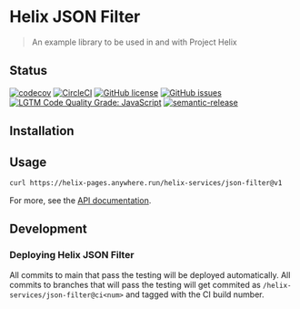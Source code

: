 # Helix JSON Filter

> An example library to be used in and with Project Helix

## Status
[![codecov](https://img.shields.io/codecov/c/github/adobe/helix-json-filter.svg)](https://codecov.io/gh/adobe/helix-json-filter)
[![CircleCI](https://img.shields.io/circleci/project/github/adobe/helix-json-filter.svg)](https://circleci.com/gh/adobe/helix-json-filter)
[![GitHub license](https://img.shields.io/github/license/adobe/helix-json-filter.svg)](https://github.com/adobe/helix-json-filter/blob/main/LICENSE.txt)
[![GitHub issues](https://img.shields.io/github/issues/adobe/helix-json-filter.svg)](https://github.com/adobe/helix-json-filter/issues)
[![LGTM Code Quality Grade: JavaScript](https://img.shields.io/lgtm/grade/javascript/g/adobe/helix-json-filter.svg?logo=lgtm&logoWidth=18)](https://lgtm.com/projects/g/adobe/helix-json-filter)
[![semantic-release](https://img.shields.io/badge/%20%20%F0%9F%93%A6%F0%9F%9A%80-semantic--release-e10079.svg)](https://github.com/semantic-release/semantic-release)

## Installation

## Usage

```bash
curl https://helix-pages.anywhere.run/helix-services/json-filter@v1
```

For more, see the [API documentation](docs/API.md).

## Development

### Deploying Helix JSON Filter

All commits to main that pass the testing will be deployed automatically. All commits to branches that will pass the testing will get commited as `/helix-services/json-filter@ci<num>` and tagged with the CI build number.
